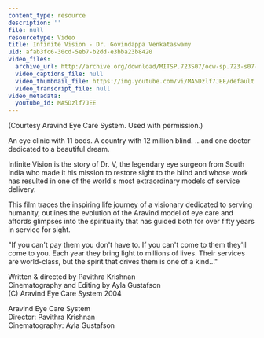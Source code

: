 ```yaml
---
content_type: resource
description: ''
file: null
resourcetype: Video
title: Infinite Vision - Dr. Govindappa Venkataswamy
uid: afab3fc6-30cd-5eb7-b2dd-e3bba23b8420
video_files:
  archive_url: http://archive.org/download/MITSP.723S07/ocw-sp.723-s07-infinite-vision_300k.mp4
  video_captions_file: null
  video_thumbnail_file: https://img.youtube.com/vi/MA5Dzlf7JEE/default.jpg
  video_transcript_file: null
video_metadata:
  youtube_id: MA5Dzlf7JEE
---
```


(Courtesy Aravind Eye Care System. Used with permission.)

An eye clinic with 11 beds. A country with 12 million blind. ...and one doctor dedicated to a beautiful dream.

Infinite Vision is the story of Dr. V, the legendary eye surgeon from South India who made it his mission to restore sight to the blind and whose work has resulted in one of the world's most extraordinary models of service delivery.

This film traces the inspiring life journey of a visionary dedicated to serving humanity, outlines the evolution of the Aravind model of eye care and affords glimpses into the spirituality that has guided both for over fifty years in service for sight.

"If you can't pay them you don't have to. If you can't come to them they'll come to you. Each year they bring light to millions of lives. Their services are world-class, but the spirit that drives them is one of a kind..."

Written & directed by Pavithra Krishnan  
Cinematography and Editing by Ayla Gustafson  
(C) Aravind Eye Care System 2004

Aravind Eye Care System  
Director: Pavithra Krishnan  
Cinematography: Ayla Gustafson